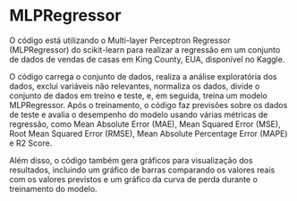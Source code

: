 # MLPRegressor

O código está utilizando o Multi-layer Perceptron Regressor (MLPRegressor) do scikit-learn para realizar a regressão em um conjunto de dados de vendas de casas em King County, EUA, disponível no Kaggle.

O código carrega o conjunto de dados, realiza a análise exploratória dos dados, exclui variáveis não relevantes, normaliza os dados, divide o conjunto de dados em treino e teste, e, em seguida, treina um modelo MLPRegressor. Após o treinamento, o código faz previsões sobre os dados de teste e avalia o desempenho do modelo usando várias métricas de regressão, como Mean Absolute Error (MAE), Mean Squared Error (MSE), Root Mean Squared Error (RMSE), Mean Absolute Percentage Error (MAPE) e R2 Score.

Além disso, o código também gera gráficos para visualização dos resultados, incluindo um gráfico de barras comparando os valores reais com os valores previstos e um gráfico da curva de perda durante o treinamento do modelo.
